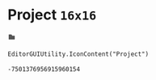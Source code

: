 # Project `16x16`
<img src="/img/Project.png" width=16 height=16>

``` CSharp
EditorGUIUtility.IconContent("Project")
```
```
-7501376956915960154
```
